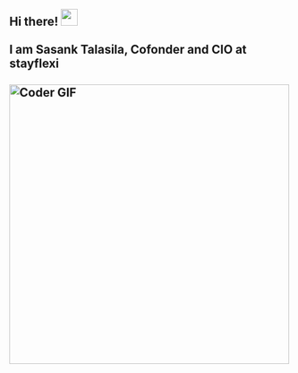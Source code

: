 <!---
Thisis a ✨ special ✨ repository because its `README.md` (this file) appears on your GitHub profile.
You can click the Preview link to take a look at your changes.
--->

<h2 align="left">
 <abc>
  <br>Hi there! <img src="https://user-images.githubusercontent.com/42378118/110234147-e3259600-7f4e-11eb-95be-0c4047144dea.gif" width="30"><br>
  <br> I am Sasank Talasila, Cofonder and CIO at stayflexi<br>
  <br>
    <img src="https://d13hqbjnktcib7.cloudfront.net/group-whitelabel/default/logo" alt="Coder GIF" width="500">
 </abc>
</h2> 

